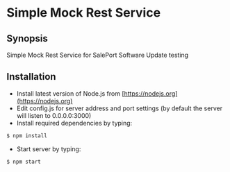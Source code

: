 # Simple Mock Rest Service

## Synopsis
Simple Mock Rest Service for SalePort Software Update testing

## Installation
  * Install latest version of Node.js from [https://nodejs.org](https://nodejs.org)
  * Edit config.js for server address and port settings
    (by default the server will listen to 0.0.0.0:3000)
  * Install required dependencies by typing:
```sh
$ npm install
```
  * Start server by typing:
```sh
$ npm start
```
